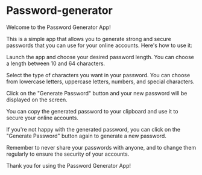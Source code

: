 # Password-generator

Welcome to the Password Generator App!

This is a simple app that allows you to generate strong and secure passwords that you can use for your online accounts. Here's how to use it:

Launch the app and choose your desired password length. You can choose a length between 10 and 64 characters.

Select the type of characters you want in your password. You can choose from lowercase letters, uppercase letters, numbers, and special characters.

Click on the "Generate Password" button and your new password will be displayed on the screen.

You can copy the generated password to your clipboard and use it to secure your online accounts.

If you're not happy with the generated password, you can click on the "Generate Password" button again to generate a new password.

Remember to never share your passwords with anyone, and to change them regularly to ensure the security of your accounts.

Thank you for using the Password Generator App!
